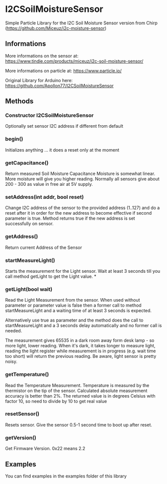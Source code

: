 # I2CSoilMoistureSensor

Simple Particle Library for the I2C Soil Moisture Sensor version from Chirp (https://github.com/Miceuz/i2c-moisture-sensor)

## Informations
More informations on the sensor at: https://www.tindie.com/products/miceuz/i2c-soil-moisture-sensor/

More informations on particle at: https://www.particle.io/

Original Library for Arduino here: https://github.com/Apollon77/I2CSoilMoistureSensor


## Methods

### Constructor I2CSoilMoistureSensor
Optionally set sensor I2C address if different from default


### begin()
Initializes anything ... it does a reset only at the moment

### getCapacitance()
Return measured Soil Moisture Capacitance Moisture is somewhat linear. More moisture will 
give you higher reading. Normally all sensors give about 200 - 300 as value in free air at 
5V supply.

### setAddress(int addr, bool reset)
Change I2C address of the sensor to the provided address (1..127) and do a reset after it 
in order for the new address to become effective if second parameter is true. Method 
returns true if the new address is set successfully on sensor.

### getAddress()
Return current Address of the Sensor

### startMeasureLight()
Starts the measurement for the Light sensor. Wait at least 3 seconds till you call method 
getLight to get the Light value.                *

### getLight(bool wait)
Read the Light Measurement from the sensor. When used without parameter or parameter value 
is false then a former call to method startMeasureLight and a waiting time of at least 3 
seconds is expected.

Alternatively use true as parameter and the method does the call to startMeasureLight and 
a 3 seconds delay automatically and no former call is needed.

The measurement gives 65535 in a dark room away form desk lamp - so more light, lower 
reading. When it's dark, it takes longer to measure light, reading the light register 
while measurement is in progress (e.g. wait time too short) will return the previous 
reading. Be aware, light sensor is pretty noisy.

### getTemperature()
Read the Temperature Measurement. Temperature is measured by the thermistor on the tip of 
the sensor. Calculated absolute measurement accuracy is better than 2%. The returned value 
is in degrees Celsius with factor 10, so need to divide by 10 to get real value

### resetSensor()
Resets sensor. Give the sensor 0.5-1 second time to boot up after reset.

### getVersion()
Get Firmware Version. 0x22 means 2.2

## Examples
You can find examples in the examples folder of this library
